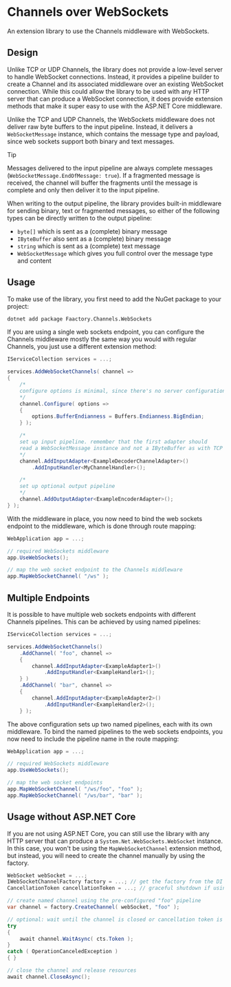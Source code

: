 # Channels over WebSockets

An extension library to use the Channels middleware with WebSockets.

## Design

Unlike TCP or UDP Channels, the library does not provide a low-level server to handle WebSocket connections. Instead, it provides a pipeline builder to create a Channel and its associated middleware over an existing WebSocket connection. While this could allow the library to be used with any HTTP server that can produce a WebSocket connection, it does provide extension methods that make it super easy to use with the ASP.NET Core middleware.

Unlike the TCP and UDP Channels, the WebSockets middleware does not deliver raw byte buffers to the input pipeline. Instead, it delivers a `WebSocketMessage` instance, which contains the message type and payload, since web sockets support both binary and text messages.

> [!TIP]
> Messages delivered to the input pipeline are always complete messages (`WebSocketMessage.EndOfMessage: true`). If a fragmented message is received, the channel will buffer the fragments until the message is complete and only then deliver it to the input pipeline.

When writing to the output pipeline, the library provides built-in middleware for sending binary, text or fragmented messages, so either of the following types can be directly written to the output pipeline:

- `byte[]` which is sent as a (complete) binary message
- `IByteBuffer` also sent as a (complete) binary message
- `string` which is sent as a (complete) text message
- `WebSocketMessage` which gives you full control over the message type and content

## Usage

To make use of the library, you first need to add the NuGet package to your project:

```bash
dotnet add package Faactory.Channels.WebSockets
```

If you are using a single web sockets endpoint, you can configure the Channels middleware mostly the same way you would with regular Channels, you just use a different extension method:

```csharp
IServiceCollection services = ...;

services.AddWebSocketChannels( channel =>
{
    /*
    configure options is minimal, since there's no server configuration
    */
    channel.Configure( options =>
    {
        options.BufferEndianness = Buffers.Endianness.BigEndian;
    } );

    /*
    set up input pipeline. remember that the first adapter should
    read a WebSocketMessage instance and not a IByteBuffer as with TCP channels
    */
    channel.AddInputAdapter<ExampleDecoderChannelAdapter>()
        .AddInputHandler<MyChannelHandler>();

    /*
    set up optional output pipeline
    */
    channel.AddOutputAdapter<ExampleEncoderAdapter>();
} );
```

With the middleware in place, you now need to bind the web sockets endpoint to the middleware, which is done through route mapping:

```csharp
WebApplication app = ...;

// required WebSockets middleware
app.UseWebSockets();

// map the web socket endpoint to the Channels middleware
app.MapWebSocketChannel( "/ws" );
```

## Multiple Endpoints

It is possible to have multiple web sockets endpoints with different Channels pipelines. This can be achieved by using named pipelines:

```csharp
IServiceCollection services = ...;

services.AddWebSocketChannels()
    .AddChannel( "foo", channel =>
    {
        channel.AddInputAdapter<ExampleAdapter1>()
            .AddInputHandler<ExampleHandler1>();
    } )
    .AddChannel( "bar", channel =>
    {
        channel.AddInputAdapter<ExampleAdapter2>()
            .AddInputHandler<ExampleHandler2>();
    } );
```

The above configuration sets up two named pipelines, each with its own middleware. To bind the named pipelines to the web sockets endpoints, you now need to include the pipeline name in the route mapping:

```csharp
WebApplication app = ...;

// required WebSockets middleware
app.UseWebSockets();

// map the web socket endpoints
app.MapWebSocketChannel( "/ws/foo", "foo" );
app.MapWebSocketChannel( "/ws/bar", "bar" );
```

## Usage without ASP.NET Core

If you are not using ASP.NET Core, you can still use the library with any HTTP server that can produce a `System.Net.WebSockets.WebSocket` instance. In this case, you won't be using the `MapWebSocketChannel` extension method, but instead, you will need to create the channel manually by using the factory.

```csharp
WebSocket webSocket = ...;
IWebSocketChannelFactory factory = ...; // get the factory from the DI container
CancellationToken cancellationToken = ...; // graceful shutdown if using the WaitAsync method

// create named channel using the pre-configured "foo" pipeline
var channel = factory.CreateChannel( webSocket, "foo" );

// optional: wait until the channel is closed or cancellation token is triggered
try
{
    await channel.WaitAsync( cts.Token );
}
catch ( OperationCanceledException )
{ }

// close the channel and release resources
await channel.CloseAsync();
```
